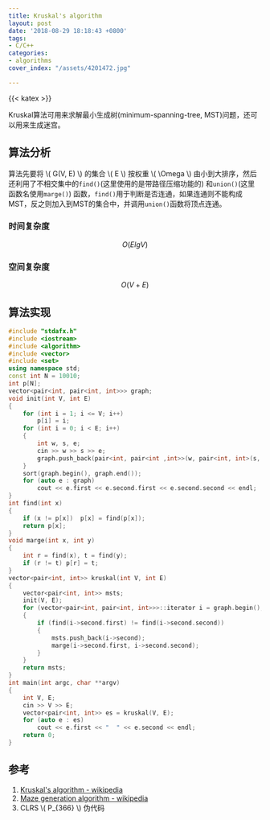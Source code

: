 ```yaml
---
title: Kruskal's algorithm
layout: post
date: '2018-08-29 18:18:43 +0800'
tags:
- C/C++
categories:
- algorithms
cover_index: "/assets/4201472.jpg"

---
```

{{< katex >}}

Kruskal算法可用来求解最小生成树(minimum-spanning-tree, MST)问题，还可以用来生成迷宫。

## 算法分析

算法先要将 \\( G(V, E) \\) 的集合 \\( E \\) 按权重 \\( \Omega \\) 由小到大排序，然后还利用了不相交集中的`find()`(这里使用的是带路径压缩功能的) 和`union()`(这里函数名使用`marge()`) 函数，`find()`用于判断是否连通，如果连通则不能构成MST，反之则加入到MST的集合中，并调用`union()`函数将顶点连通。

### 时间复杂度

$$ O(E lg V) $$

### 空间复杂度

$$ O(V + E) $$

## 算法实现

```C++
#include "stdafx.h"
#include <iostream>
#include <algorithm>
#include <vector>
#include <set>
using namespace std;
const int N = 10010;
int p[N];
vector<pair<int, pair<int, int>>> graph;
void init(int V, int E)
{
	for (int i = 1; i <= V; i++)
		p[i] = i;
	for (int i = 0; i < E; i++)
	{
		int w, s, e;
		cin >> w >> s >> e;
		graph.push_back(pair<int, pair<int ,int>>(w, pair<int, int>(s, e)));
	}
	sort(graph.begin(), graph.end());
	for (auto e : graph)
		cout << e.first << e.second.first << e.second.second << endl;
}
int find(int x)
{
	if (x != p[x])	p[x] = find(p[x]);
	return p[x];
}
void marge(int x, int y)
{
	int r = find(x), t = find(y);
	if (r != t)	p[r] = t;
}
vector<pair<int, int>> kruskal(int V, int E)
{
	vector<pair<int, int>> msts;
	init(V, E);
	for (vector<pair<int, pair<int, int>>>::iterator i = graph.begin(); i != graph.end(); i++)
	{
		if (find(i->second.first) != find(i->second.second))
		{
			msts.push_back(i->second);
			marge(i->second.first, i->second.second);
		}
	}
	return msts;
}
int main(int argc, char **argv)
{
	int V, E;
	cin >> V >> E;
	vector<pair<int, int>> es = kruskal(V, E);
	for (auto e : es)
		cout << e.first << "  " << e.second << endl;
	return 0;
}
```

## 参考

1. [Kruskal's algorithm - wikipedia](https://en.wikipedia.org/wiki/Kruskal%27s_algorithm)
2. [Maze generation algorithm - wikipedia](https://en.wikipedia.org/wiki/Maze_generation_algorithm)
3. CLRS \\( P_{366} \\) 伪代码
